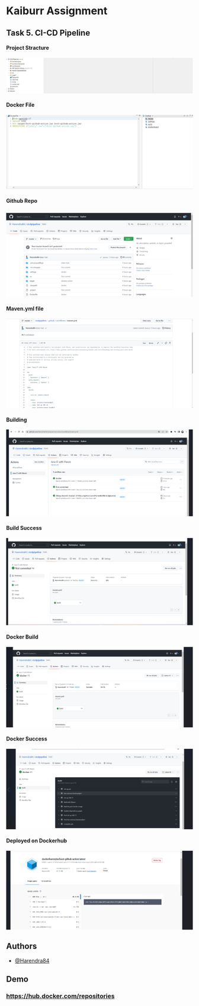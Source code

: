 
# Kaiburr Assignment


## Task 5. CI-CD Pipeline

#### Project Stracture


![](https://raw.githubusercontent.com/Harendra84/assignment-kaiburr/main/screenshots/cicdpipeline/cicdpiline-project-dir.png)

#### Docker File

![](https://raw.githubusercontent.com/Harendra84/assignment-kaiburr/main/screenshots/cicdpipeline/Dokerfile.png)

#### Github Repo

![](https://raw.githubusercontent.com/Harendra84/assignment-kaiburr/main/screenshots/cicdpipeline/repo.png)

#### Maven.yml file

![](https://raw.githubusercontent.com/Harendra84/assignment-kaiburr/main/screenshots/cicdpipeline/maven.yml.png)

#### Building

![](https://raw.githubusercontent.com/Harendra84/assignment-kaiburr/main/screenshots/cicdpipeline/build-cicdpipeline.png)

#### Build Success

![](https://raw.githubusercontent.com/Harendra84/assignment-kaiburr/main/screenshots/cicdpipeline/success.png)

#### Docker Build
![](https://raw.githubusercontent.com/Harendra84/assignment-kaiburr/main/screenshots/cicdpipeline/docker-build.png)

#### Docker Success

![](https://raw.githubusercontent.com/Harendra84/assignment-kaiburr/main/screenshots/cicdpipeline/docker-succes.png)

#### Deployed on Dockerhub

![](https://raw.githubusercontent.com/Harendra84/assignment-kaiburr/main/screenshots/cicdpipeline/docker-hubs.png)



## Authors

- [@Harendra84](https://github.com/Harendra84)


## Demo

### https://hub.docker.com/repositories

